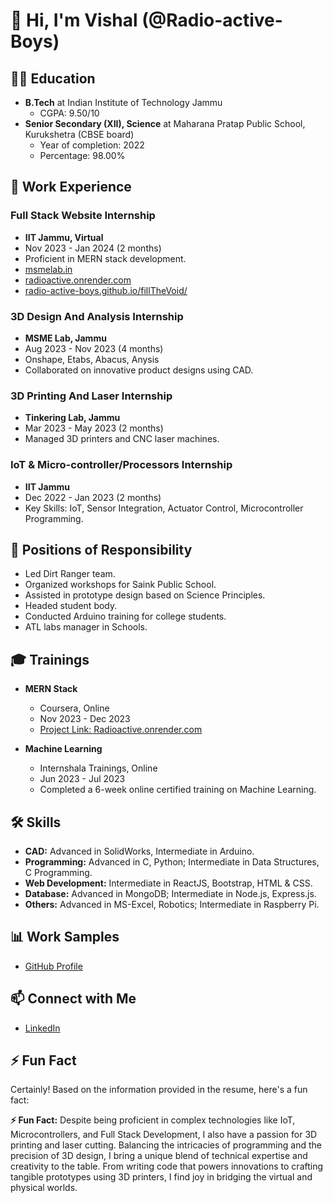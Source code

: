 # 👋 Hi, I'm Vishal (@Radio-active-Boys)

## 🧑‍🎓 Education
- **B.Tech** at Indian Institute of Technology Jammu
  - CGPA: 9.50/10
- **Senior Secondary (XII), Science** at Maharana Pratap Public School, Kurukshetra (CBSE board)
  - Year of completion: 2022
  - Percentage: 98.00%

## 💼 Work Experience
### Full Stack Website Internship
- **IIT Jammu, Virtual**
- Nov 2023 - Jan 2024 (2 months)
- Proficient in MERN stack development.
- [msmelab.in](https://msmelab.in)
- [radioactive.onrender.com](https://radioactive.onrender.com/)
- [radio-active-boys.github.io/fillTheVoid/](https://radio-active-boys.github.io/fillTheVoid/)

### 3D Design And Analysis Internship
- **MSME Lab, Jammu**
- Aug 2023 - Nov 2023 (4 months)
- Onshape, Etabs, Abacus, Anysis
- Collaborated on innovative product designs using CAD.

### 3D Printing And Laser Internship
- **Tinkering Lab, Jammu**
- Mar 2023 - May 2023 (2 months)
- Managed 3D printers and CNC laser machines.

### IoT & Micro-controller/Processors Internship
- **IIT Jammu**
- Dec 2022 - Jan 2023 (2 months)
- Key Skills: IoT, Sensor Integration, Actuator Control, Microcontroller Programming.

## 🚀 Positions of Responsibility
- Led Dirt Ranger team.
- Organized workshops for Saink Public School.
- Assisted in prototype design based on Science Principles.
- Headed student body.
- Conducted Arduino training for college students.
- ATL labs manager in Schools.

## 🎓 Trainings
- **MERN Stack**
  - Coursera, Online
  - Nov 2023 - Dec 2023
  - [Project Link: Radioactive.onrender.com](https://radioactive.onrender.com/)

- **Machine Learning**
  - Internshala Trainings, Online
  - Jun 2023 - Jul 2023
  - Completed a 6-week online certified training on Machine Learning.

## 🛠️ Skills
- **CAD:** Advanced in SolidWorks, Intermediate in Arduino.
- **Programming:** Advanced in C, Python; Intermediate in Data Structures, C Programming.
- **Web Development:** Intermediate in ReactJS, Bootstrap, HTML & CSS.
- **Database:** Advanced in MongoDB; Intermediate in Node.js, Express.js.
- **Others:** Advanced in MS-Excel, Robotics; Intermediate in Raspberry Pi.

## 📊 Work Samples
- [GitHub Profile](https://github.com/Radio-active-Boys)

## 📫 Connect with Me
- [LinkedIn](www.linkedin.com/in/vishal-kashyap-5b8947256) <!-- Update with your LinkedIn profile link -->

## ⚡ Fun Fact
Certainly! Based on the information provided in the resume, here's a fun fact:

**⚡ Fun Fact:**
Despite being proficient in complex technologies like IoT, Microcontrollers, and Full Stack Development, I also have a passion for 3D printing and laser cutting. Balancing the intricacies of programming and the precision of 3D design, I bring a unique blend of technical expertise and creativity to the table. From writing code that powers innovations to crafting tangible prototypes using 3D printers, I find joy in bridging the virtual and physical worlds.
